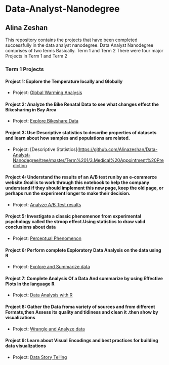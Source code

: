 # Data-Analyst-Nanodegree
## Alina Zeshan

This repository contains the projects that have been completed successfully in the data analyst nanodegree.
Data Analyst Nanodegree comprises of two terms Basically.
Term 1 and Term 2
There were four major Projects in Term 1 and Term 2
### Term 1 Projects
#### Project 1: Explore the Temperature locally and Globally
- Project: [Global Warming Analysis](https://github.com/Alinazeshan/Data-Analyst-Nanodegree/tree/master/Term%201/1.Explore%20weather%20Trends)
#### Project 2: Analyze the Bike Renatal Data to see what changes effect the Bikesharing in Bay Area
- Project: [Explore Bikeshare Data](https://github.com/Alinazeshan/Data-Analyst-Nanodegree/tree/master/Term%201/2.Bikeshare%20Data%20Analysis)
#### Project 3: Use Descriptive statistics to describe properties of datasets and learn about how samples and populations are related.
- Project: [Descriptive Statistics](https://github.com/Alinazeshan/Data-Analyst-Nanodegree/tree/master/Term%201/3.Medical%20Appointment%20Prediction
#### Project 4: Understand the results of an A/B test run by an e-commerce website.Goal is to work through this notebook to help the company understand if they should implement this new page, keep the old page, or perhaps run the experiment longer to make their decision.
- Project: [Analyze A/B Test results](https://github.com/Alinazeshan/Data-Analyst-Nanodegree/tree/master/Term%201/4.Analyze%20AB%20test%20REsults)
#### Project 5: Investigate a classic phenomenon from experimental psychology called the stroop effect.Using statistics to draw valid conclusions about data
- Project: [Perceptual Phenomenon](https://github.com/Alinazeshan/Data-Analyst-Nanodegree/tree/master/Term%202/5.Perceptual%20Phenomenon)
#### Project 6: Perform complete Exploratory Data Analysis on the data using R
- Project: [Explore and Summarize data](https://github.com/Alinazeshan/Data-Analyst-Nanodegree/tree/master/Term%202/6.Explore%20a%20Dataset)
#### Project 7: Complete Analysis Of a Data And summarize by using Effective Plots In the language R
- Project: [Data Analysis with R](https://github.com/Alinazeshan/Data-Analyst-Nanodegree/tree/master/Term%202/7.Data%20Analysis%20with%20R)
#### Project 8: Gather the Data froma variety of sources and from different Formats,then Assess its quality and tidiness and clean it .then show by visualizations
- Project: [Wrangle and Analyze data](https://github.com/Alinazeshan/Data-Analyst-Nanodegree/tree/master/Term%202/8.Twitter%20Data(Wrangle%20and%20Analyze))
#### Project 9: Learn about Visual Encodings and best practices for building data visualizations
- Project: [Data Story Telling]()
